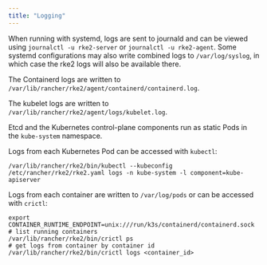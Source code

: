 ```yaml
---
title: "Logging"
---
```


When running with systemd, logs are sent to journald and can be viewed using `journalctl -u rke2-server` or `journalctl -u rke2-agent`. Some systemd configurations may also write combined logs to `/var/log/syslog`, in which case the rke2 logs will also be available there.

The Containerd logs are written to `/var/lib/rancher/rke2/agent/containerd/containerd.log`.

The kubelet logs are written to `/var/lib/rancher/rke2/agent/logs/kubelet.log`.

Etcd and the Kubernetes control-plane components run as static Pods in the `kube-system` namespace.

Logs from each Kubernetes Pod can be accessed with `kubectl`:

```
/var/lib/rancher/rke2/bin/kubectl --kubeconfig /etc/rancher/rke2/rke2.yaml logs -n kube-system -l component=kube-apiserver
```

Logs from each container are written to `/var/log/pods` or can be accessed with `crictl`:

```
export CONTAINER_RUNTIME_ENDPOINT=unix:///run/k3s/containerd/containerd.sock
# list running containers
/var/lib/rancher/rke2/bin/crictl ps
# get logs from container by container id
/var/lib/rancher/rke2/bin/crictl logs <container_id>
```